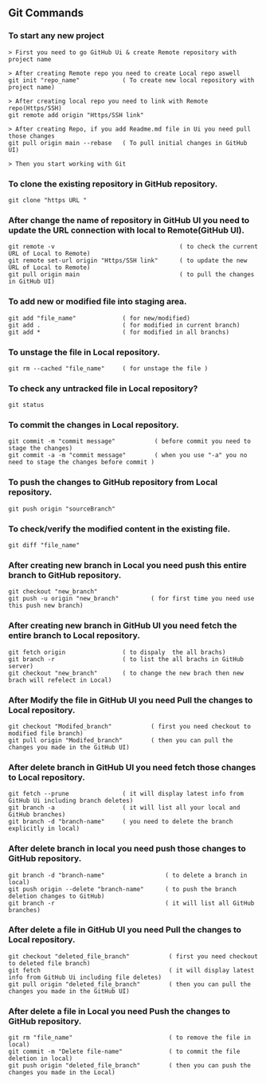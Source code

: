 ## Git Commands

### To start any new project
    > First you need to go GitHub Ui & create Remote repository with project name
	
	> After creating Remote repo you need to create Local repo aswell
    git init "repo_name"            ( To create new local repository with project name)
	
	> After creating local repo you need to link with Remote repo(Https/SSH)
	git remote add origin "Https/SSH link"
	
    > After creating Repo, if you add Readme.md file in Ui you need pull those changes 
	git pull origin main --rebase   ( To pull initial changes in GitHub UI)
	
	> Then you start working with Git

### To clone the existing repository in GitHub repository.
    git clone "https URL "

### After change the name of repository in GitHub UI you need to update the URL connection with local to Remote(GitHub UI).
    git remote -v                                   ( to check the current URL of Local to Remote)
    git remote set-url origin "Https/SSH link"      ( to update the new URL of Local to Remote)
    git pull origin main                            ( to pull the changes in GitHub UI)
	
### To add new or modified file into staging area.
    git add "file_name"             ( for new/modified)
    git add .                       ( for modified in current branch)
    git add *                       ( for modified in all branchs)

### To unstage the file in Local repository.
    git rm --cached "file_name"     ( for unstage the file )

### To check any untracked file in Local repository?
    git status   

### To commit the changes in Local repository.
    git commit -m "commit message"           ( before commit you need to stage the changes)
    git commit -a -m "commit message"        ( when you use "-a" you no need to stage the changes before commit )

### To push the changes to GitHub repository from Local repository.
    git push origin "sourceBranch" 

### To check/verify the modified content in the existing file.
    git diff "file_name"

### After creating new branch in Local you need push this entire branch to GitHub repository.
    git checkout "new_branch"
    git push -u origin "new_branch"			( for first time you need use this push new branch)

### After creating new branch in GitHub UI you need fetch the entire branch to Local repository.
    git fetch origin                ( to dispaly  the all brachs)
    git branch -r                   ( to list the all brachs in GitHub server)
    git checkout "new_branch"       ( to change the new brach then new brach will refelect in Local)

### After Modify the file in GitHub UI you need Pull the changes to Local repository.
    git checkout "Modifed_branch"           ( first you need checkout to modified file branch)
    git pull origin "Modifed_branch"        ( then you can pull the changes you made in the GitHub UI)

### After delete branch in GitHub UI you need fetch those changes to Local repository.
    git fetch --prune               ( it will display latest info from GitHub Ui including branch deletes)
    git branch -a                   ( it will list all your local and GitHub branches)
    git branch -d "branch-name"     ( you need to delete the branch explicitly in local)

### After delete branch in local you need push those changes to GitHub repository.
    git branch -d "branch-name"                 ( to delete a branch in local)
    git push origin --delete "branch-name"      ( to push the branch deletion changes to GitHub)
    git branch -r                               ( it will list all GitHub branches)

### After delete a file in GitHub UI you need Pull the changes to Local repository.
    git checkout "deleted_file_branch"           ( first you need checkout to deleted file branch)
    git fetch                                    ( it will display latest info from GitHub Ui including file deletes)
    git pull origin "deleted_file_branch"        ( then you can pull the changes you made in the GitHub UI)

### After delete a file in Local you need Push the changes to GitHub repository.
    git rm "file_name"                           ( to remove the file in local)
    git commit -m "Delete file-name"             ( to commit the file deletion in local)
    git push origin "deleted_file_branch"        ( then you can push the changes you made in the Local)
